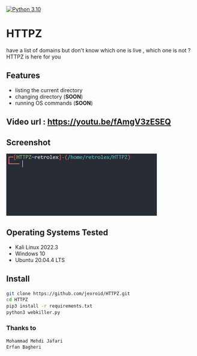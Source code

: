 [![Python 3.10](https://img.shields.io/badge/Python-3.10-yellow.svg)](http://www.python.org/download/) 

# HTTPZ
have a list of domains but don't know which one is live , which one is not ? HTTPZ is here for you

## Features
- listing the current directory
- changing directory (**SOON**)
- running OS commands (**SOON**)

## Video url : https://youtu.be/fAmgV3zESEQ

## Screenshot
![httpz](httpz.PNG)

## Operating Systems Tested
- Kali Linux 2022.3
- Windows 10
- Ubuntu 20.04.4 LTS

## Install
```bash
git clone https://github.com/jexroid/HTTPZ.git
cd HTTPZ
pip3 install -r requirements.txt
python3 webkiller.py 
```

### Thanks to
    Mohammad Mehdi Jafari
    Erfan Bagheri

